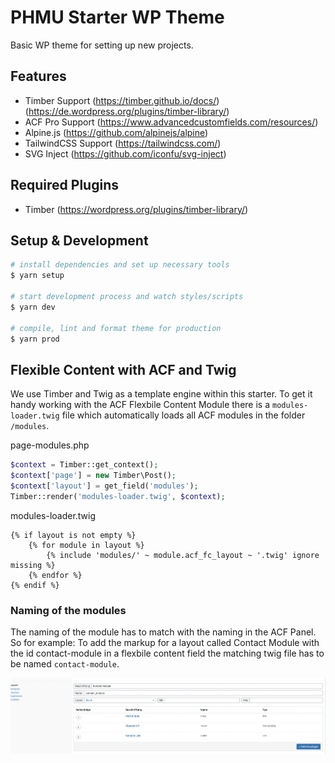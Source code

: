 # PHMU Starter WP Theme

Basic WP theme for setting up new projects.

## Features

- Timber Support (https://timber.github.io/docs/) (https://de.wordpress.org/plugins/timber-library/)
- ACF Pro Support (https://www.advancedcustomfields.com/resources/)
- Alpine.js (https://github.com/alpinejs/alpine)
- TailwindCSS Support (https://tailwindcss.com/)
- SVG Inject (https://github.com/iconfu/svg-inject)

## Required Plugins

- Timber (https://wordpress.org/plugins/timber-library/)

## Setup & Development

```bash
# install dependencies and set up necessary tools
$ yarn setup

# start development process and watch styles/scripts
$ yarn dev

# compile, lint and format theme for production
$ yarn prod
```

## Flexible Content with ACF and Twig

We use Timber and Twig as a template engine within this starter. To get it handy working with the ACF Flexbile Content Module there is a `modules-loader.twig` file which automatically loads all ACF modules in the folder `/modules`.

page-modules.php

```php
$context = Timber::get_context();
$context['page'] = new Timber\Post();
$context['layout'] = get_field('modules');
Timber::render('modules-loader.twig', $context);
```

modules-loader.twig

```twig
{% if layout is not empty %}
    {% for module in layout %}
        {% include 'modules/' ~ module.acf_fc_layout ~ '.twig' ignore missing %}
    {% endfor %}
{% endif %}
```

### Naming of the modules

The naming of the module has to match with the naming in the ACF Panel. So for example: To add the markup for a layout called Contact Module with the id contact-module in a flexbile content field the matching twig file has to be named `contact-module`.

![image](docs/img/acf-module-naming.png)
